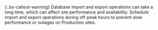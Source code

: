  {:.bs-callout-warning}
Database import and export operations can take a long time, which can affect site performance and availability. Schedule import and export operations during off-peak hours to prevent slow performance or outages on Production sites.
